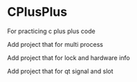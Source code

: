 # CPlusPlus
For practicing c plus plus code

Add project that for multi process

Add project that for lock and hardware info

Add project that for qt signal and slot
